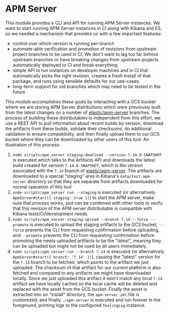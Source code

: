 # APM Server

This module provides a CLI and API for running APM Server instances. We want to start running APM Server instances in CI along with Kibana and ES, so we needed a mechanism that provides us with a few important features:

 - control over which version is running per-branch
 - automate-able verification and promotion of revisions from upstream project branches to be used in CI. We don't want to lag too far behind upstream branches or have breaking changes from upstream projects automatically deployed to CI and break everything
 - simple API to run instances on developer machines and in CI that automatically picks the right revision, creates a fresh install of that package, and runs using sensible defaults for our use-cases.
 - long-term support for old branches which may need to be tested in the future

This module accomplishes these goals by interacting with a GCS bucket where we are storing APM Server distributions which were previously built from the latest changes on a number of [elastic/apm-server](https://github.com/elastic/apm-server) branches. The process of building these distributables is independent from this effort, we use a REST API to pull information about recent builds by version, download the artifacts from these builds, validate their checksums, do additional validation to ensure compatibility, and then finally upload them to our GCS bucket where they can be downloaded by other users of this tool. An illustration of this process:

 1. `node scripts/apm_server staging-download --version 7.14.0-SNAPSHOT` is executed which talks to the Artifacts API and downloads the latest build created for version `7.14.0-SNAPSHOT`, which is the version associated with the `7.14` branch of [elastic/apm-server](https://github.com/elastic/apm-server). The artifacts are downloaded to a special "staging" area in Kibana's `data/test-apm-server` directory so that they are separate from artifacts downloaded for normal operation of this tool
 2. `node scripts/apm_server run --staging` is executed (or alternatively `ApmServer#start({ staging: true })`) to start the APM server, make sure that process works, and can be combined with other tools to verify that this revision of the APM server distributable is compatible with Kibana tests/CI/development needs.
 3. `node scripts/apm_server staging-upload --branch 7.14 --force --promote` is executed to upload the staging artifacts to the GCS bucket, `--force` prevents the CLI from requesting confirmation before uploading, and `--promote` prevents the CLI from requesting confirmation before promoting the newly uploaded artifacts to be the "latest", meaning they can be uploaded but might not be used by all users immediately.
 4. `node scripts/apm_server run --branch 7.14` is executed (or alternatively `ApmServer#start({ branch: '7.14' })`), causing the "latest" version for the `7.14` branch to be fetched, which points to the artifact we just uploaded. The checksum of that artifact for our current platform is also fetched and compared to any artifacts we might have downloaded locally. Since we just uploaded this artifact it won't match any local `7.14` artifact we have locally cached so the local cache will be deleted and replaced with the asset from the GCS bucket. Finally the asset is extracted into an "install" directory, the `apm-server.yml` file is customized, and finally `./apm-server` is executed and run forever in the foreground, printing logs to the configured `ToolingLog` instance.